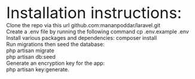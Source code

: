 <div style="font-size:3em;">Installation instructions:<br></div>
Clone the repo via this url github.com:mananpoddar/laravel.git<br>
Create a .env file by running the following command cp .env.example .env<br>
Install various packages and dependencies: composer install<br>
Run migrations then seed the database:<br>
php artisan migrate<br>
php artisan db:seed<br>
Generate an encryption key for the app:<br> php artisan key:generate.
